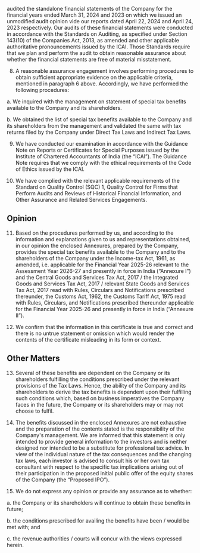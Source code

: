 audited the standalone financial statements of the Company for the financial years ended March 31, 2024 and 2023 on which we issued an unmodified audit opinion vide our reports dated April 22, 2024 and April 24, 2023 respectively. Our audits of these financial statements were conducted in accordance with the Standards on Auditing, as specified under Section 143(10) of the Companies Act, 2013, as amended and other applicable authoritative pronouncements issued by the ICAI. Those Standards require that we plan and perform the audit to obtain reasonable assurance about whether the financial statements are free of material misstatement.

8. A reasonable assurance engagement involves performing procedures to obtain sufficient appropriate evidence on the applicable criteria, mentioned in paragraph 6 above. Accordingly, we have performed the following procedures:

a. We inquired with the management on statement of special tax benefits available to the Company and its shareholders.

b. We obtained the list of special tax benefits available to the Company and its shareholders from the management and validated the same with tax returns filed by the Company under Direct Tax Laws and Indirect Tax Laws.

9. We have conducted our examination in accordance with the Guidance Note on Reports or Certificates for Special Purposes issued by the Institute of Chartered Accountants of India (the “ICAI”). The Guidance Note requires that we comply with the ethical requirements of the Code of Ethics issued by the ICAI.

10. We have complied with the relevant applicable requirements of the Standard on Quality Control (SQC) 1, Quality Control for Firms that Perform Audits and Reviews of Historical Financial Information, and Other Assurance and Related Services Engagements.

## Opinion

11. Based on the procedures performed by us, and according to the information and explanations given to us and representations obtained, in our opinion the enclosed Annexures, prepared by the Company, provides the special tax benefits available to the Company and to the shareholders of the Company under the Income-tax Act, 1961, as amended, i.e. applicable for the Financial Year 2025-26 relevant to the Assessment Year 2026-27 and presently in force in India (“Annexure I”) and the Central Goods and Services Tax Act, 2017 / the Integrated Goods and Services Tax Act, 2017 / relevant State Goods and Services Tax Act, 2017 read with Rules, Circulars and Notifications prescribed thereunder, the Customs Act, 1962, the Customs Tariff Act, 1975 read with Rules, Circulars, and Notifications prescribed thereunder applicable for the Financial Year 2025-26 and presently in force in India (“Annexure II”).

12. We confirm that the information in this certificate is true and correct and there is no untrue statement or omission which would render the contents of the certificate misleading in its form or context.

## Other Matters

13. Several of these benefits are dependent on the Company or its shareholders fulfilling the conditions prescribed under the relevant provisions of the Tax Laws. Hence, the ability of the Company and its shareholders to derive the tax benefits is dependent upon their fulfilling such conditions which, based on business imperatives the Company faces in the future, the Company or its shareholders may or may not choose to fulfil.

14. The benefits discussed in the enclosed Annexures are not exhaustive and the preparation of the contents stated is the responsibility of the Company's management. We are informed that this statement is only intended to provide general information to the investors and is neither designed nor intended to be a substitute for professional tax advice. In view of the individual nature of the tax consequences and the changing tax laws, each investor is advised to consult his or her own tax consultant with respect to the specific tax implications arising out of their participation in the proposed initial public offer of the equity shares of the Company (the “Proposed IPO”).

15. We do not express any opinion or provide any assurance as to whether:

a. the Company or its shareholders will continue to obtain these benefits in future;

b. the conditions prescribed for availing the benefits have been / would be met with; and

c. the revenue authorities / courts will concur with the views expressed herein.